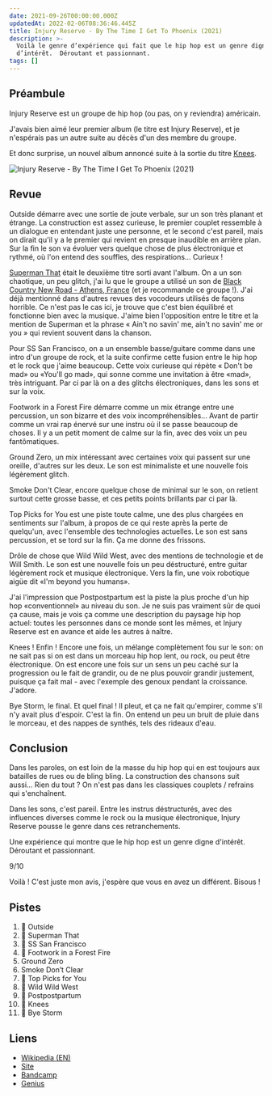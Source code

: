```yaml
---
date: 2021-09-26T00:00:00.000Z
updatedAt: 2022-02-06T08:36:46.445Z
title: Injury Reserve - By The Time I Get To Phoenix (2021)
description: >-
  Voilà le genre d’expérience qui fait que le hip hop est un genre digne
  d’intérêt.  Déroutant et passionnant.
tags: []
---
```


## Préambule

Injury Reserve est un groupe de hip hop (ou pas, on y reviendra) américain.

J'avais bien aimé leur premier album (le titre est Injury Reserve), et je n'espérais pas un autre suite au décès d'un des membre du groupe.

Et donc surprise, un nouvel album annoncé suite à la sortie du titre [Knees](https://www.youtube.com/watch?v=AvYU1mIMiuY).

![Injury Reserve - By The Time I Get To Phoenix (2021)](/assets/contentful/4G3itU0MNSLVuXpqwkMP8u/d1a7c5dbc92dba2d50a6200e7d4a953b/a0710208795_10.jpg)

## Revue

Outside démarre avec une sortie de joute verbale, sur un son très planant et étrange. La construction est assez curieuse, le premier couplet ressemble à un dialogue en entendant juste une personne, et le second c'est pareil, mais on dirait qu'il y a le premier qui revient en presque inaudible en arrière plan. Sur la fin le son va évoluer vers quelque chose de plus électronique et rythmé, où l'on entend des souffles, des respirations... Curieux !

[Superman That](https://www.youtube.com/watch?v=YVX3Z7L8w4U) était le deuxième titre sorti avant l'album. On a un son chaotique, un peu glitch, j'ai lu que le groupe a utilisé un son de [Black Country New Road - Athens, France](https://www.youtube.com/watch?v=xDcGl8tZhrs) (et je recommande ce groupe !). J'ai déjà mentionné dans d'autres revues des vocodeurs utilisés de façons horrible. Ce n'est pas le cas ici, je trouve que c'est bien équilibré et fonctionne bien avec la musique. J'aime bien l'opposition entre le titre et la mention de Superman et la phrase « Ain't no savin' me, ain't no savin' me or you » qui revient souvent dans la chanson.

Pour SS San Francisco, on a un ensemble basse/guitare comme dans une intro d'un groupe de rock, et la suite confirme cette fusion entre le hip hop et le rock que j'aime beaucoup. Cette voix curieuse qui répète « Don't be mad» ou «You'll go mad», qui sonne comme une invitation à être «mad», très intriguant. Par ci par là on a des glitchs électroniques, dans les sons et sur la voix.

Footwork in a Forest Fire démarre comme un mix étrange entre une percussion, un son bizarre et des voix incompréhensibles... Avant de partir comme un vrai rap énervé sur une instru où il se passe beaucoup de choses. Il y a un petit moment de calme sur la fin, avec des voix un peu fantômatiques.

Ground Zero, un mix intéressant avec certaines voix qui passent sur une oreille, d'autres sur les deux. Le son est minimaliste et une nouvelle fois légèrement glitch.

Smoke Don't Clear, encore quelque chose de minimal sur le son, on retient surtout cette grosse basse, et ces petits points brillants par ci par là.

Top Picks for You est une piste toute calme, une des plus chargées en sentiments sur l'album, à propos de ce qui reste après la perte de quelqu'un, avec l'ensemble des technologies actuelles. Le son est sans percussion, et se tord sur la fin. Ça me donne des frissons.

Drôle de chose que Wild Wild West, avec des mentions de technologie et de Will Smith. Le son est une nouvelle fois un peu déstructuré, entre guitar légèrement rock et musique électronique. Vers la fin, une voix robotique aigüe dit «I'm beyond you humans».

J'ai l'impression que Postpostpartum est la piste la plus proche d'un hip hop «conventionnel» au niveau du son. Je ne suis pas vraiment sûr de quoi ça cause, mais je vois ça comme une description du paysage hip hop actuel: toutes les personnes dans ce monde sont les mêmes, et Injury Reserve est en avance et aide les autres à naître.

Knees ! Enfin ! Encore une fois, un mélange complètement fou sur le son: on ne sait pas si on est dans un morceau hip hop lent, ou rock, ou peut être électronique. On est encore une fois sur un sens un peu caché sur la progression ou le fait de grandir, ou de ne plus pouvoir grandir justement, puisque ça fait mal - avec l'exemple des genoux pendant la croissance. J'adore.

Bye Storm, le final. Et quel final ! Il pleut, et ça ne fait qu'empirer, comme s'il n'y avait plus d'espoir. C'est la fin. On entend un peu un bruit de pluie dans le morceau, et des nappes de synthés, tels des rideaux d'eau.

## Conclusion

Dans les paroles, on est loin de la masse du hip hop qui en est toujours aux batailles de rues ou de bling bling. La construction des chansons suit aussi... Rien du tout ? On n'est pas dans les classiques couplets / refrains qui s'enchaînent.

Dans les sons, c'est pareil. Entre les instrus déstructurés, avec des influences diverses comme le rock ou la musique électronique, Injury Reserve pousse le genre dans ces retranchements.

Une expérience qui montre que le hip hop est un genre digne d'intérêt. Déroutant et passionnant.

9/10

Voilà ! C'est juste mon avis, j'espère que vous en avez un différent. Bisous !

## Pistes

1. 💖 Outside
2. 💖 Superman That
3. 💖 SS San Francisco
4. 💖 Footwork in a Forest Fire
5. Ground Zero
6. Smoke Don’t Clear
7. 💖 Top Picks for You
8. 💖 Wild Wild West
9. 💖 Postpostpartum
10. 💖 Knees
11. 💖 Bye Storm

## Liens

- [Wikipedia (EN)](https://en.wikipedia.org/wiki/Injury_Reserve#Albums)
- [Site](https://injuryreserve.online/)
- [Bandcamp](https://injuryreserve.bandcamp.com/)
- [Genius](https://genius.com/albums/Injury-reserve/By-the-time-i-get-to-phoenix)
